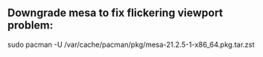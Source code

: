 ## Downgrade mesa to fix flickering viewport problem:
sudo pacman -U /var/cache/pacman/pkg/mesa-21.2.5-1-x86_64.pkg.tar.zst
